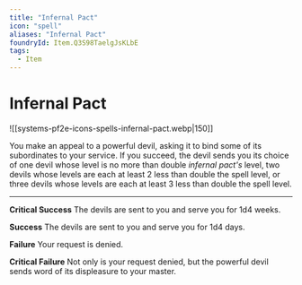 ```yaml
---
title: "Infernal Pact"
icon: "spell"
aliases: "Infernal Pact"
foundryId: Item.Q3S98TaelgJsKLbE
tags:
  - Item
---
```


# Infernal Pact
![[systems-pf2e-icons-spells-infernal-pact.webp|150]]

You make an appeal to a powerful devil, asking it to bind some of its subordinates to your service. If you succeed, the devil sends you its choice of one devil whose level is no more than double _infernal pact's_ level, two devils whose levels are each at least 2 less than double the spell level, or three devils whose levels are each at least 3 less than double the spell level.

* * *

**Critical Success** The devils are sent to you and serve you for 1d4 weeks.

**Success** The devils are sent to you and serve you for 1d4 days.

**Failure** Your request is denied.

**Critical Failure** Not only is your request denied, but the powerful devil sends word of its displeasure to your master.
